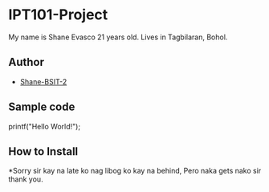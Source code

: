 # IPT101-Project

My name is Shane Evasco 21 years old. Lives in Tagbilaran, Bohol.
## Author
* [Shane-BSIT-2](https://github.com/Shinox6-BSIT-2)
## Sample code
printf("Hello World!");
## How to Install
*Sorry sir kay na late ko nag libog ko kay na behind, Pero naka gets nako sir thank you.